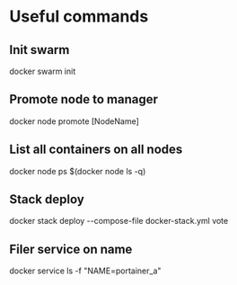 # Useful commands
## Init swarm
docker swarm init
## Promote node to manager
docker node promote [NodeName]
## List all containers on all nodes
docker node ps $(docker node ls -q)
## Stack deploy
docker stack deploy --compose-file docker-stack.yml vote
## Filer service on name
docker service ls -f "NAME=portainer_a"
